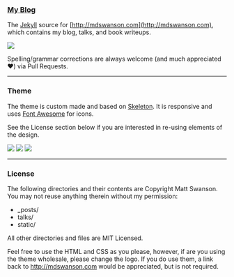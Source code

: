 ### [My Blog](http://mdswanson.com)

The [Jekyll](http://jekyllrb.com/) source for [http://mdswanson.com](http://mdswanson.com), which contains my blog, talks, and book writeups.

![](https://raw.github.com/swanson/swanson.github.com/master/screenshots/home.png)

Spelling/grammar corrections are always welcome (and much appreciated :heart:) via Pull Requests.

---
### Theme
The theme is custom made and based on [Skeleton](http://www.getskeleton.com/). It is responsive and uses [Font Awesome](http://fortawesome.github.io/Font-Awesome/) for icons. 

See the License section below if you are interested in re-using elements of the design.

![](https://raw.github.com/swanson/swanson.github.com/master/screenshots/blog.png)
![](https://raw.github.com/swanson/swanson.github.com/master/screenshots/review.png)
![](https://raw.github.com/swanson/swanson.github.com/master/screenshots/responsive.png)

---

### License
The following directories and their contents are Copyright Matt Swanson. You may not reuse anything therein without my permission:

* _posts/
* talks/
* static/

All other directories and files are MIT Licensed. 

Feel free to use the HTML and CSS as you please, however, if are you using the theme wholesale, please change the logo. If you do use them, a link back to http://mdswanson.com would be appreciated, but is not required.
